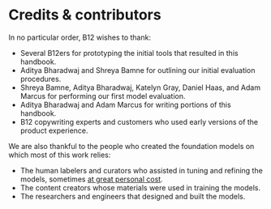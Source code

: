 # Credits & contributors
In no particular order, B12 wishes to thank:
* Several B12ers for prototyping the initial tools that resulted in this handbook.
* Aditya Bharadwaj and Shreya Bamne for outlining our initial evaluation procedures.
* Shreya Bamne, Aditya Bharadwaj, Katelyn Gray, Daniel Haas, and Adam Marcus for performing our first model evaluation.
* Aditya Bharadwaj and Adam Marcus for writing portions of this handbook.
* B12 copywriting experts and customers who used early versions of the product experience.

We are also thankful to the people who created the foundation models on which most of this work relies:
* The human labelers and curators who assisted in tuning and refining the models, sometimes [at great personal cost](https://time.com/6247678/openai-chatgpt-kenya-workers/).
* The content creators whose materials were used in training the models.
* The researchers and engineers that designed and built the models.
